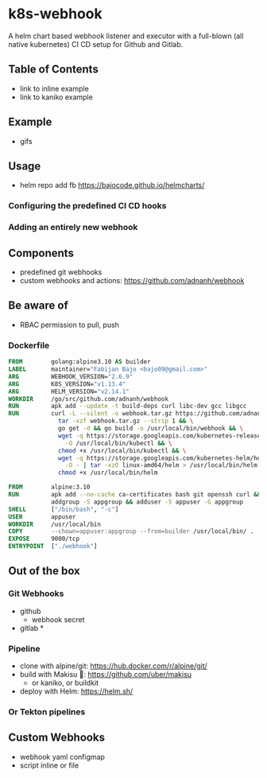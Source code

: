 # k8s-webhook
A helm chart based webhook listener and executor with a full-blown (all native kubernetes) CI CD setup for Github and Gitlab.

## Table of Contents
* link to inline example
* link to kaniko example

## Example
* gifs

## Usage
* helm repo add fb https://bajocode.github.io/helmcharts/

### Configuring the predefined CI CD hooks

### Adding an entirely new webhook

## Components
* predefined git webhooks
* custom webhooks and actions: https://github.com/adnanh/webhook

## Be aware of
* RBAC permission to pull, push

### Dockerfile
```Dockerfile
FROM        golang:alpine3.10 AS builder
LABEL       maintainer="Fabijan Bajo <bajo09@gmail.com>"
ARG         WEBHOOK_VERSION="2.6.9"
ARG         K8S_VERSION="v1.13.4"
ARG         HELM_VERSION="v2.14.1"
WORKDIR     /go/src/github.com/adnanh/webhook
RUN         apk add --update -t build-deps curl libc-dev gcc libgcc
RUN         curl -L --silent -o webhook.tar.gz https://github.com/adnanh/webhook/archive/${WEBHOOK_VERSION}.tar.gz && \
              tar -xzf webhook.tar.gz --strip 1 && \
              go get -d && go build -o /usr/local/bin/webhook && \
              wget -q https://storage.googleapis.com/kubernetes-release/release/${K8S_VERSION}/bin/linux/amd64/kubectl \
                -O /usr/local/bin/kubectl && \
              chmod +x /usr/local/bin/kubectl && \
              wget -q https://storage.googleapis.com/kubernetes-helm/helm-${HELM_VERSION}-linux-amd64.tar.gz \
                -O - | tar -xzO linux-amd64/helm > /usr/local/bin/helm && \
              chmod +x /usr/local/bin/helm

FROM        alpine:3.10
RUN         apk add --no-cache ca-certificates bash git openssh curl && \
            addgroup -S appgroup && adduser -S appuser -G appgroup
SHELL       ["/bin/bash", "-c"]
USER        appuser
WORKDIR     /usr/local/bin
COPY        --chown=appuser:appgroup --from=builder /usr/local/bin/ .
EXPOSE      9000/tcp
ENTRYPOINT  ["./webhook"]
```

## Out of the box

### Git Webhooks
* github
  * webhook secret
* gitlab
  *  

### Pipeline
* clone with alpine/git: https://hub.docker.com/r/alpine/git/
* build with Makisu 🍣: https://github.com/uber/makisu
  * or kaniko, or buildkit
* deploy with Helm: https://helm.sh/

### Or Tekton pipelines

## Custom Webhooks
* webhook yaml configmap
* script inline or file
